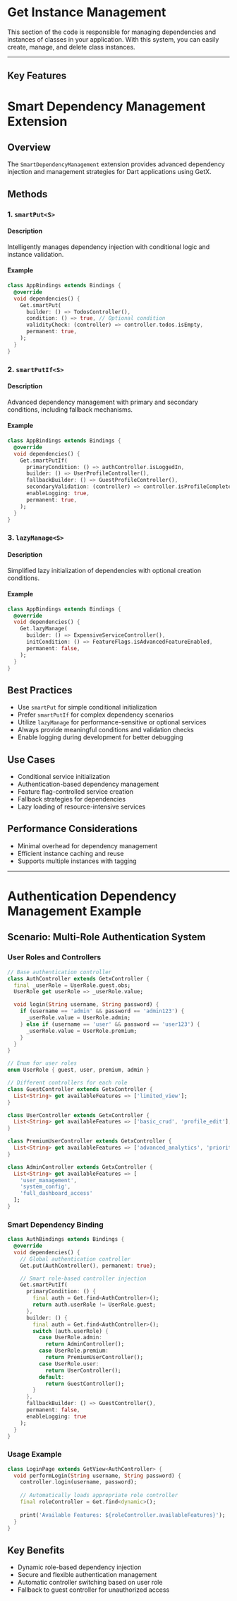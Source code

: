 # Get Instance Management

This section of the code is responsible for managing dependencies and instances of classes in your application. With this system, you can easily create, manage, and delete class instances.


---


## Key Features

# Smart Dependency Management Extension

## Overview

The `SmartDependencyManagement` extension provides advanced dependency injection and management strategies for Dart applications using GetX.

## Methods

### 1. `smartPut<S>`

#### Description
Intelligently manages dependency injection with conditional logic and instance validation.

#### Example
```dart
class AppBindings extends Bindings {
  @override
  void dependencies() {
    Get.smartPut(
      builder: () => TodosController(),
      condition: () => true, // Optional condition
      validityCheck: (controller) => controller.todos.isEmpty,
      permanent: true,
    );
  }
}
```

### 2. `smartPutIf<S>`

#### Description
Advanced dependency management with primary and secondary conditions, including fallback mechanisms.

#### Example
```dart
class AppBindings extends Bindings {
  @override
  void dependencies() {
    Get.smartPutIf(
      primaryCondition: () => authController.isLoggedIn,
      builder: () => UserProfileController(),
      fallbackBuilder: () => GuestProfileController(),
      secondaryValidation: (controller) => controller.isProfileComplete(),
      enableLogging: true,
      permanent: true,
    );
  }
}
```

### 3. `lazyManage<S>`

#### Description
Simplified lazy initialization of dependencies with optional creation conditions.

#### Example
```dart
class AppBindings extends Bindings {
  @override
  void dependencies() {
    Get.lazyManage(
      builder: () => ExpensiveServiceController(),
      initCondition: () => FeatureFlags.isAdvancedFeatureEnabled,
      permanent: false,
    );
  }
}
```

## Best Practices

- Use `smartPut` for simple conditional initialization
- Prefer `smartPutIf` for complex dependency scenarios
- Utilize `lazyManage` for performance-sensitive or optional services
- Always provide meaningful conditions and validation checks
- Enable logging during development for better debugging

## Use Cases

- Conditional service initialization
- Authentication-based dependency management
- Feature flag-controlled service creation
- Fallback strategies for dependencies
- Lazy loading of resource-intensive services

## Performance Considerations

- Minimal overhead for dependency management
- Efficient instance caching and reuse
- Supports multiple instances with tagging

---


# Authentication Dependency Management Example

## Scenario: Multi-Role Authentication System

### User Roles and Controllers
```dart
// Base authentication controller
class AuthController extends GetxController {
  final _userRole = UserRole.guest.obs;
  UserRole get userRole => _userRole.value;

  void login(String username, String password) {
    if (username == 'admin' && password == 'admin123') {
      _userRole.value = UserRole.admin;
    } else if (username == 'user' && password == 'user123') {
      _userRole.value = UserRole.premium;
    }
  }
}

// Enum for user roles
enum UserRole { guest, user, premium, admin }

// Different controllers for each role
class GuestController extends GetxController {
  List<String> get availableFeatures => ['limited_view'];
}

class UserController extends GetxController {
  List<String> get availableFeatures => ['basic_crud', 'profile_edit'];
}

class PremiumUserController extends GetxController {
  List<String> get availableFeatures => ['advanced_analytics', 'priority_support'];
}

class AdminController extends GetxController {
  List<String> get availableFeatures => [
    'user_management', 
    'system_config', 
    'full_dashboard_access'
  ];
}
```

### Smart Dependency Binding
```dart
class AuthBindings extends Bindings {
  @override
  void dependencies() {
    // Global authentication controller
    Get.put(AuthController(), permanent: true);

    // Smart role-based controller injection
    Get.smartPutIf(
      primaryCondition: () {
        final auth = Get.find<AuthController>();
        return auth.userRole != UserRole.guest;
      },
      builder: () {
        final auth = Get.find<AuthController>();
        switch (auth.userRole) {
          case UserRole.admin:
            return AdminController();
          case UserRole.premium:
            return PremiumUserController();
          case UserRole.user:
            return UserController();
          default:
            return GuestController();
        }
      },
      fallbackBuilder: () => GuestController(),
      permanent: false,
      enableLogging: true
    );
  }
}
```

### Usage Example
```dart
class LoginPage extends GetView<AuthController> {
  void performLogin(String username, String password) {
    controller.login(username, password);
    
    // Automatically loads appropriate role controller
    final roleController = Get.find<dynamic>();
    
    print('Available Features: ${roleController.availableFeatures}');
  }
}
```

## Key Benefits
- Dynamic role-based dependency injection
- Secure and flexible authentication management
- Automatic controller switching based on user role
- Fallback to guest controller for unauthorized access